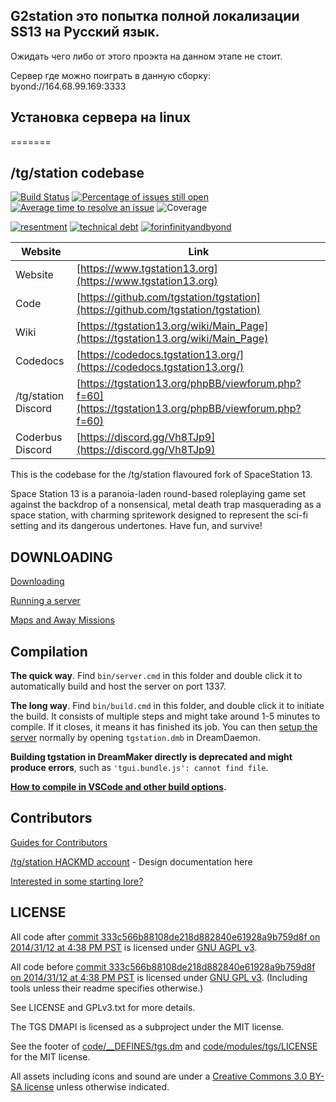 ## G2station это попытка полной локализации SS13 на Русский язык.

Ожидать чего либо от этого проэкта на данном этапе не стоит.

Сервер где можно поиграть в данную сборку: byond://164.68.99.169:3333

## Установка сервера на linux


=======


## /tg/station codebase

[![Build Status](https://github.com/tgstation/tgstation/workflows/CI%20Suite/badge.svg)](https://github.com/tgstation/tgstation/actions?query=workflow%3A%22CI+Suite%22)
[![Percentage of issues still open](https://isitmaintained.com/badge/open/tgstation/tgstation.svg)](https://isitmaintained.com/project/tgstation/tgstation "Percentage of issues still open")
[![Average time to resolve an issue](https://isitmaintained.com/badge/resolution/tgstation/tgstation.svg)](https://isitmaintained.com/project/tgstation/tgstation "Average time to resolve an issue")
![Coverage](https://img.shields.io/badge/coverage---4%25-red.svg)

[![resentment](.github/images/badges/built-with-resentment.svg)](.github/images/comics/131-bug-free.png) [![technical debt](.github/images/badges/contains-technical-debt.svg)](.github/images/comics/106-tech-debt-modified.png) [![forinfinityandbyond](.github/images/badges/made-in-byond.gif)](https://www.reddit.com/r/SS13/comments/5oplxp/what_is_the_main_problem_with_byond_as_an_engine/dclbu1a)

| Website                   | Link                                           |
|---------------------------|------------------------------------------------|
| Website                   | [https://www.tgstation13.org](https://www.tgstation13.org)          |
| Code                      | [https://github.com/tgstation/tgstation](https://github.com/tgstation/tgstation)    |
| Wiki                      | [https://tgstation13.org/wiki/Main_Page](https://tgstation13.org/wiki/Main_Page)   |
| Codedocs                  | [https://codedocs.tgstation13.org/](https://codedocs.tgstation13.org/)       |
| /tg/station Discord       | [https://tgstation13.org/phpBB/viewforum.php?f=60](https://tgstation13.org/phpBB/viewforum.php?f=60) |
| Coderbus Discord          | [https://discord.gg/Vh8TJp9](https://discord.gg/Vh8TJp9)               |

This is the codebase for the /tg/station flavoured fork of SpaceStation 13.

Space Station 13 is a paranoia-laden round-based roleplaying game set against the backdrop of a nonsensical, metal death trap masquerading as a space station, with charming spritework designed to represent the sci-fi setting and its dangerous undertones. Have fun, and survive!

## DOWNLOADING
[Downloading](.github/guides/DOWNLOADING.md)

[Running a server](.github/guides/RUNNING_A_SERVER.md)

[Maps and Away Missions](.github/guides/MAPS_AND_AWAY_MISSIONS.md)

## Compilation

**The quick way**. Find `bin/server.cmd` in this folder and double click it to automatically build and host the server on port 1337.

**The long way**. Find `bin/build.cmd` in this folder, and double click it to initiate the build. It consists of multiple steps and might take around 1-5 minutes to compile. If it closes, it means it has finished its job. You can then [setup the server](.github/guides/RUNNING_A_SERVER.md) normally by opening `tgstation.dmb` in DreamDaemon.

**Building tgstation in DreamMaker directly is deprecated and might produce errors**, such as `'tgui.bundle.js': cannot find file`.

**[How to compile in VSCode and other build options](tools/build/README.md).**

## Contributors
[Guides for Contributors](.github/CONTRIBUTING.md)

[/tg/station HACKMD account](https://hackmd.io/@tgstation) - Design documentation here

[Interested in some starting lore?](https://github.com/tgstation/common_core)

## LICENSE

All code after [commit 333c566b88108de218d882840e61928a9b759d8f on 2014/31/12 at 4:38 PM PST](https://github.com/tgstation/tgstation/commit/333c566b88108de218d882840e61928a9b759d8f) is licensed under [GNU AGPL v3](https://www.gnu.org/licenses/agpl-3.0.html).

All code before [commit 333c566b88108de218d882840e61928a9b759d8f on 2014/31/12 at 4:38 PM PST](https://github.com/tgstation/tgstation/commit/333c566b88108de218d882840e61928a9b759d8f) is licensed under [GNU GPL v3](https://www.gnu.org/licenses/gpl-3.0.html).
(Including tools unless their readme specifies otherwise.)

See LICENSE and GPLv3.txt for more details.

The TGS DMAPI is licensed as a subproject under the MIT license.

See the footer of [code/__DEFINES/tgs.dm](./code/__DEFINES/tgs.dm) and [code/modules/tgs/LICENSE](./code/modules/tgs/LICENSE) for the MIT license.

All assets including icons and sound are under a [Creative Commons 3.0 BY-SA license](https://creativecommons.org/licenses/by-sa/3.0/) unless otherwise indicated.
